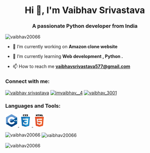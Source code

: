 <h1 align="center">Hi 👋, I'm Vaibhav Srivastava</h1>
<h3 align="center">A passionate Python developer from India</h3>

<p align="left"> <img src="https://komarev.com/ghpvc/?username=vaibhav20066&label=Profile%20views&color=0e75b6&style=flat" alt="vaibhav20066" /> </p>

- 🔭 I’m currently working on **Amazon clone website**

- 🌱 I’m currently learning **Web development , Python .**

- 📫 How to reach me **vaibhavsrivastava577@gmail.com**

<h3 align="left">Connect with me:</h3>
<p align="left">
<a href="https://linkedin.com/in/vaibhav srivastava" target="blank"><img align="center" src="https://raw.githubusercontent.com/rahuldkjain/github-profile-readme-generator/master/src/images/icons/Social/linked-in-alt.svg" alt="vaibhav srivastava" height="30" width="40" /></a>
<a href="https://instagram.com/imvaibhav__4" target="blank"><img align="center" src="https://raw.githubusercontent.com/rahuldkjain/github-profile-readme-generator/master/src/images/icons/Social/instagram.svg" alt="imvaibhav__4" height="30" width="40" /></a>
<a href="https://auth.geeksforgeeks.org/user/vaibhav_3001" target="blank"><img align="center" src="https://raw.githubusercontent.com/rahuldkjain/github-profile-readme-generator/master/src/images/icons/Social/geeks-for-geeks.svg" alt="vaibhav_3001" height="30" width="40" /></a>
</p>

<h3 align="left">Languages and Tools:</h3>
<p align="left"> <a href="https://www.w3schools.com/cpp/" target="_blank" rel="noreferrer"> <img src="https://raw.githubusercontent.com/devicons/devicon/master/icons/cplusplus/cplusplus-original.svg" alt="cplusplus" width="40" height="40"/> </a> <a href="https://www.w3schools.com/css/" target="_blank" rel="noreferrer"> <img src="https://raw.githubusercontent.com/devicons/devicon/master/icons/css3/css3-original-wordmark.svg" alt="css3" width="40" height="40"/> </a> <a href="https://www.w3.org/html/" target="_blank" rel="noreferrer"> <img src="https://raw.githubusercontent.com/devicons/devicon/master/icons/html5/html5-original-wordmark.svg" alt="html5" width="40" height="40"/> </a> </p>

<p><img align="left" src="https://github-readme-stats.vercel.app/api/top-langs?username=vaibhav20066&show_icons=true&locale=en&layout=compact" alt="vaibhav20066" /></p>

<p>&nbsp;<img align="center" src="https://github-readme-stats.vercel.app/api?username=vaibhav20066&show_icons=true&locale=en" alt="vaibhav20066" /></p>

<p><img align="center" src="https://github-readme-streak-stats.herokuapp.com/?user=vaibhav20066&" alt="vaibhav20066" /></p>

